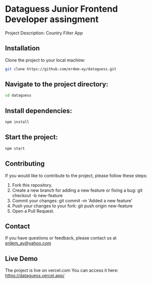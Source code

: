 # Dataguess Junior Frontend Developer assingment 

Project Description: Country Filter App

## Installation

Clone the project to your local machine:

```bash
git clone https://github.com/erdem-ay/dataguess.git
```

## Navigate to the project directory:

```bash
cd dataguess
```

## Install dependencies:

```bash
npm install
```


## Start the project:

```bash
npm start
```

## Contributing

If you would like to contribute to the project, please follow these steps:
1. Fork this repository.
2. Create a new branch for adding a new feature or fixing a bug: git checkout -b new-feature
3. Commit your changes: git commit -m 'Added a new feature'
4. Push your changes to your fork: git push origin new-feature
5. Open a Pull Request.

## Contact

If you have questions or feedback, please contact us at erdem_ay@yahoo.com

## Live Demo

The project is live on vercel.com You can access it here: https://dataguess.vercel.app/